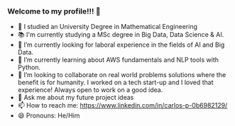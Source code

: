 ### Welcome to my profile!!! 👋

- 📖 I studied an University Degree in Mathematical Engineering
- 📚 I'm currently studying a MSc degree in Big Data, Data Science & AI.
- 🔭 I’m currently looking for laboral experience in the fields of AI and Big Data.
- 🌱 I’m currently learning about AWS fundamentals and NLP tools with Python.
- 👯 I’m looking to collaborate on real world problems solutions where the benefit is for humanity. I worked on a tech start-up and I loved that experience! Always open to work on a good idea.
- 💬 Ask me about my future project ideas 
- 📫 How to reach me: https://www.linkedin.com/in/carlos-p-0b6982129/
- 😄 Pronouns: He/Him
